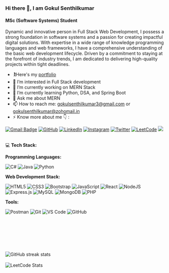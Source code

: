 ### Hi there 👋, I am Gokul Senthilkumar
#### MSc (Software Systems) Student

Dynamic and innovative person in Full Stack Web Development, I possess a strong foundation in software systems and a passion for creating impactful digital solutions. With expertise in a wide range of knowledge programming languages and web frameworks, I have a comprehensive understanding of the basic web development lifecycle. Driven by a commitment to staying at the forefront of industry trends, I am dedicated to delivering high-quality projects within tight deadlines.

- 🏌️Here's my [portfolio]()
- 👀 I’m interested in Full Stack development
- 🔭 I’m currently working on MERN Stack  
- 🌱 I’m currently learning Python, DSA, and Spring Boot
- 💬 Ask me about MERN  
- 📫 How to reach me: gokulsenthilkumar3@gmail.com or gokulsenthilkumar@zohomail.in 
- ⚡ Know more about me 👇 :

[![Gmail Badge](https://img.shields.io/badge/Gmail-D14836?style=for-the-badge&logo=gmail&logoColor=white)](mailto:gokulsenthilkumar3@gmail.com)
[![GitHub](https://img.shields.io/badge/github-181717?style=for-the-badge&logo=github)](https://github.com/gokulsenthilkumar3)
[![LinkedIn](https://img.shields.io/badge/linkedin-0A66C2?style=for-the-badge&logo=linkedin)](https://www.linkedin.com/in/gokul-s-8027b4228/)
[![Instagram](https://img.shields.io/badge/instagram-E4405F?style=for-the-badge&logo=instagram)](https://www.instagram.com/mr.kangeyan/)
[![Twitter](https://img.shields.io/badge/twitter-1DA1F2?style=for-the-badge&logo=twitter)](https://x.com/GokulKangeyanS)
[![LeetCode](https://img.shields.io/badge/LeetCode-FFA116?style=for-the-badge&logo=leetcode&logoColor=black)](https://leetcode.com/u/P2zYBiCLzn/)
[<img src="https://img.shields.io/badge/WhatsApp-25D366?style=for-the-badge&logo=whatsapp&logoColor=white"/>](https://wa.me/+916369671252)
<br><br>


💻 **Tech Stack:**

**Programming Languages:**

![C#](https://img.shields.io/badge/C%23-239120?style=for-the-badge&logo=c-sharp&logoColor=white)
![Java](https://img.shields.io/badge/Java-ED8B00?style=for-the-badge&logo=java&logoColor=white)
![Python](https://img.shields.io/badge/Python-3776AB?style=for-the-badge&logo=python&logoColor=white)

**Web Development Stack:**

![HTML5](https://img.shields.io/badge/HTML5-E34F26?style=for-the-badge&logo=html5&logoColor=white)
![CSS3](https://img.shields.io/badge/CSS3-1572B6?style=for-the-badge&logo=css3&logoColor=white)
![Bootstrap](https://img.shields.io/badge/Bootstrap-563D7C?style=for-the-badge&logo=bootstrap&logoColor=white)
![JavaScript](https://img.shields.io/badge/JavaScript-F7DF1E?style=for-the-badge&logo=javascript&logoColor=black)
![React](https://img.shields.io/badge/React-61DAFB?style=for-the-badge&logo=react&logoColor=black)
![NodeJS](https://img.shields.io/badge/Node.js-339933?style=for-the-badge&logo=nodedotjs&logoColor=white)
![Express.js](https://img.shields.io/badge/Express.js-000000?style=for-the-badge&logo=express&logoColor=white)
![MySQL](https://img.shields.io/badge/MySQL-4479A1?style=for-the-badge&logo=mysql&logoColor=white)
![MongoDB](https://img.shields.io/badge/MongoDB-47A248?style=for-the-badge&logo=mongodb&logoColor=white)
![PHP](https://img.shields.io/badge/PHP-777BB4?style=for-the-badge&logo=php&logoColor=white)

**Tools:**

![Postman](https://img.shields.io/badge/Postman-FF6C37?style=for-the-badge&logo=postman&logoColor=white)
![Git](https://img.shields.io/badge/Git-F05032?style=for-the-badge&logo=git&logoColor=white)
![VS Code](https://img.shields.io/badge/VS%20Code-0078D4?style=for-the-badge&logo=visual-studio-code&logoColor=white)
![GitHub](https://img.shields.io/badge/GitHub-181717?style=for-the-badge&logo=github&logoColor=white)



<br><br><br><br><br><br>
![GitHub streak stats](https://github-readme-streak-stats.herokuapp.com/?user=gokulsenthilkumar3)
<br><br>
![LeetCode Stats](https://leetcard.jacoblin.cool/P2zYBiCLzn?theme=dark&font=Marcellus&ext=heatmap)
<br/><br/>
<!-- [![Gokul's github activity graph](https://github-readme-activity-graph.vercel.app/graph?username=gokulsenthilkumar3&bg_color=000000&color=47a948&line=38d652&point=f00505&area=true&hide_border=true)](https://github.com/ashutosh00710/github-readme-activity-graph) -->


